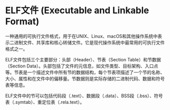 # ELF文件 (Executable and Linkable Format)
一种通用的可执行文件格式，用于在UNIX、Linux、macOS和其他操作系统中表示二进制文件、共享库和核心转储文件。它是现代操作系统中最常用的可执行文件格式之一。

ELF文件包括三个主要部分：头部（Header）、节表（Section Table）和节数据（Section Data）。头部包括了文件的元信息，如文件类型、目标架构、入口点等。节表是一个描述文件中所有节的数据结构，每个节表项描述了一个节的名称、大小、属性和在文件中的偏移量。节数据则是实际存储的二进制代码、数据和符号表等信息。

ELF文件中的节可以包括代码段（.text）、数据段（.data）、BSS段（.bss）、符号表（.symtab）、重定位表（.rela.text）。